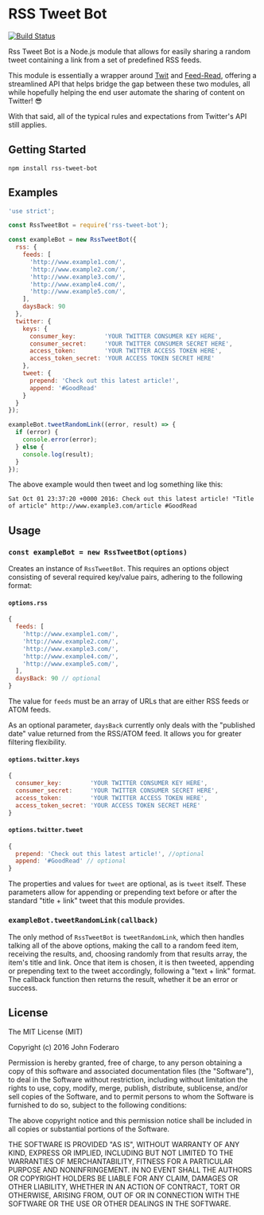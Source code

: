 # RSS Tweet Bot

[![Build Status](https://travis-ci.org/johnfoderaro/rss-tweet-bot.svg?branch=master)](https://travis-ci.org/johnfoderaro/rss-tweet-bot)

Rss Tweet Bot is a Node.js module that allows for easily sharing a random tweet containing a link from a set of predefined RSS feeds.

This module is essentially a wrapper around [Twit](https://github.com/ttezel/twit) and [Feed-Read](https://github.com/sentientwaffle/feed-read), offering a streamlined API that helps bridge the gap between these two modules, all while hopefully helping the end user automate the sharing of content on Twitter! 😎

With that said, all of the typical rules and expectations from Twitter's API still applies.

## Getting Started

```shell
npm install rss-tweet-bot
```

## Examples

```javascript
'use strict';

const RssTweetBot = require('rss-tweet-bot');

const exampleBot = new RssTweetBot({
  rss: {
    feeds: [
      'http://www.example1.com/',
      'http://www.example2.com/',
      'http://www.example3.com/',
      'http://www.example4.com/',
      'http://www.example5.com/',
    ],
    daysBack: 90
  },
  twitter: {
    keys: {
      consumer_key:        'YOUR TWITTER CONSUMER KEY HERE',
      consumer_secret:     'YOUR TWITTER CONSUMER SECRET HERE',
      access_token:        'YOUR TWITTER ACCESS TOKEN HERE',
      access_token_secret: 'YOUR ACCESS TOKEN SECRET HERE'
    },
    tweet: {
      prepend: 'Check out this latest article!',
      append: '#GoodRead'
    }
  }
});

exampleBot.tweetRandomLink((error, result) => {
  if (error) {
    console.error(error);
  } else {
    console.log(result);
  }
});

```

The above example would then tweet and log something like this:

```text
Sat Oct 01 23:37:20 +0000 2016: Check out this latest article! "Title of article" http://www.example3.com/article #GoodRead
```

## Usage

### `const exampleBot = new RssTweetBot(options)`

Creates an instance of `RssTweetBot`. This requires an options object consisting of several required key/value pairs, adhering to the following format:

#### `options.rss`
```javascript
{
  feeds: [
    'http://www.example1.com/',
    'http://www.example2.com/',
    'http://www.example3.com/',
    'http://www.example4.com/',
    'http://www.example5.com/',
  ],
  daysBack: 90 // optional
}
```
The value for `feeds` must be an array of URLs that are either RSS feeds or ATOM feeds.

As an optional parameter, `daysBack` currently only deals with the "published date" value returned from the RSS/ATOM feed. It allows you for greater filtering flexibility.

#### `options.twitter.keys`
```javascript
{
  consumer_key:        'YOUR TWITTER CONSUMER KEY HERE',
  consumer_secret:     'YOUR TWITTER CONSUMER SECRET HERE',
  access_token:        'YOUR TWITTER ACCESS TOKEN HERE',
  access_token_secret: 'YOUR ACCESS TOKEN SECRET HERE'
}
```

#### `options.twitter.tweet`
```javascript
{
  prepend: 'Check out this latest article!', //optional
  append: '#GoodRead' // optional
}
```
The properties and values for `tweet` are optional, as is `tweet` itself. These parameters allow for appending or prepending text before or after the standard "title + link" tweet that this module provides.

### `exampleBot.tweetRandomLink(callback)`

The only method of `RssTweetBot` is `tweetRandomLink`, which then handles talking all of the above options, making the call to a random feed item, receiving the results, and, choosing randomly from that results array, the item's title and link. Once that item is chosen, it is then tweeted, appending or prepending text to the tweet accordingly, following a "text + link" format. The callback function then returns the result, whether it be an error or success.

## License

The MIT License (MIT)

Copyright (c) 2016 John Foderaro

Permission is hereby granted, free of charge, to any person obtaining a copy
of this software and associated documentation files (the "Software"), to deal
in the Software without restriction, including without limitation the rights
to use, copy, modify, merge, publish, distribute, sublicense, and/or sell
copies of the Software, and to permit persons to whom the Software is
furnished to do so, subject to the following conditions:

The above copyright notice and this permission notice shall be included in all
copies or substantial portions of the Software.

THE SOFTWARE IS PROVIDED "AS IS", WITHOUT WARRANTY OF ANY KIND, EXPRESS OR
IMPLIED, INCLUDING BUT NOT LIMITED TO THE WARRANTIES OF MERCHANTABILITY,
FITNESS FOR A PARTICULAR PURPOSE AND NONINFRINGEMENT. IN NO EVENT SHALL THE
AUTHORS OR COPYRIGHT HOLDERS BE LIABLE FOR ANY CLAIM, DAMAGES OR OTHER
LIABILITY, WHETHER IN AN ACTION OF CONTRACT, TORT OR OTHERWISE, ARISING FROM,
OUT OF OR IN CONNECTION WITH THE SOFTWARE OR THE USE OR OTHER DEALINGS IN THE
SOFTWARE.
